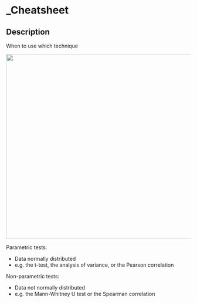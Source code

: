 # _Cheatsheet

## Description

When to use which technique

<img src="image1.jpg" style="width:5.26535in" />

Parametric tests:

- Data normally distributed
- e.g. the t-test, the analysis of variance, or the Pearson correlation

Non-parametric tests:

- Data not normally distributed
- e.g. the Mann-Whitney U test or the Spearman correlation
